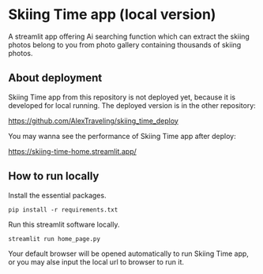 # Skiing Time app (local version)

A streamlit app offering Ai searching function which can extract the skiing photos belong to you from photo gallery containing thousands of skiing photos.

## About deployment

Skiing Time app from this repository is not deployed yet, because it is developed for local running. The deployed version is in the other repository:

https://github.com/AlexTraveling/skiing_time_deploy

You may wanna see the performance of Skiing Time app after deploy:

https://skiing-time-home.streamlit.app/

## How to run locally

Install the essential packages.

```pip install -r requirements.txt```

Run this streamlit software locally.

```streamlit run home_page.py```

Your default browser will be opened automatically to run Skiing Time app, or you may alse input the local url to browser to run it.